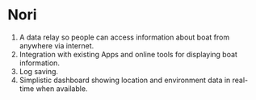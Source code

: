 # Nori

1. A data relay so people can access information about boat from anywhere via internet.
1. Integration with existing Apps and online tools for displaying boat information.
1. Log saving.
1. Simplistic dashboard showing location and environment data in real-time when available.
